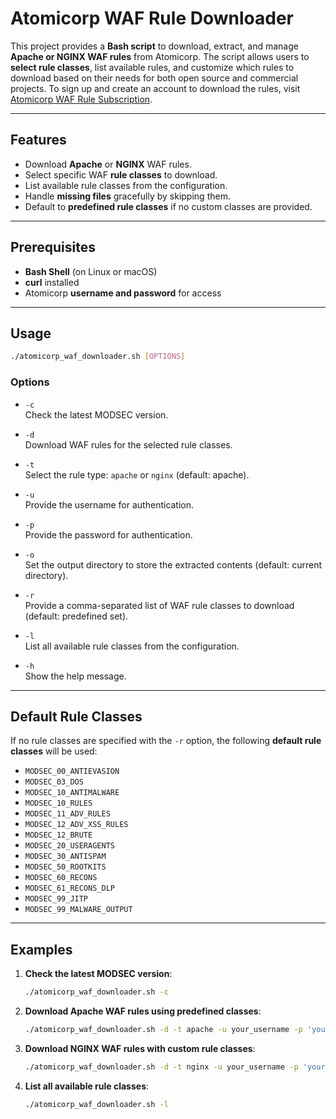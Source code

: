 # Atomicorp WAF Rule Downloader

This project provides a **Bash script** to download, extract, and manage **Apache or NGINX WAF rules** from Atomicorp. The script allows users to **select rule classes**, list available rules, and customize which rules to download based on their needs for both open source and commercial projects. To sign up and create an account to download the rules, visit [Atomicorp WAF Rule Subscription](https://www.atomicorp.com/amember/cart/index/product/id/127/c/).

---

## Features

- Download **Apache** or **NGINX** WAF rules.
- Select specific WAF **rule classes** to download.
- List available rule classes from the configuration.
- Handle **missing files** gracefully by skipping them.
- Default to **predefined rule classes** if no custom classes are provided.

---

## Prerequisites

- **Bash Shell** (on Linux or macOS)
- **curl** installed
- Atomicorp **username and password** for access

---

## Usage

```bash
./atomicorp_waf_downloader.sh [OPTIONS]
```

### Options

- `-c`\
  Check the latest MODSEC version.

- `-d`\
  Download WAF rules for the selected rule classes.

- `-t`\
  Select the rule type: `apache` or `nginx` (default: apache).

- `-u`\
  Provide the username for authentication.

- `-p`\
  Provide the password for authentication.

- `-o`\
  Set the output directory to store the extracted contents (default: current directory).

- `-r`\
  Provide a comma-separated list of WAF rule classes to download (default: predefined set).

- `-l`\
  List all available rule classes from the configuration.

- `-h`\
  Show the help message.

---

## Default Rule Classes

If no rule classes are specified with the `-r` option, the following **default rule classes** will be used:

- `MODSEC_00_ANTIEVASION`
- `MODSEC_03_DOS`
- `MODSEC_10_ANTIMALWARE`
- `MODSEC_10_RULES`
- `MODSEC_11_ADV_RULES`
- `MODSEC_12_ADV_XSS_RULES`
- `MODSEC_12_BRUTE`
- `MODSEC_20_USERAGENTS`
- `MODSEC_30_ANTISPAM`
- `MODSEC_50_ROOTKITS`
- `MODSEC_60_RECONS`
- `MODSEC_61_RECONS_DLP`
- `MODSEC_99_JITP`
- `MODSEC_99_MALWARE_OUTPUT`

---

## Examples

1. **Check the latest MODSEC version**:

   ```bash
   ./atomicorp_waf_downloader.sh -c
   ```

2. **Download Apache WAF rules using predefined classes**:

   ```bash
   ./atomicorp_waf_downloader.sh -d -t apache -u your_username -p 'your_password' -o /path/to/output
   ```

3. **Download NGINX WAF rules with custom rule classes**:

   ```bash
   ./atomicorp_waf_downloader.sh -d -t nginx -u your_username -p 'your_password' -o /path/to/output -r MODSEC_10_RULES,MODSEC_12_BRUTE
   ```

4. **List all available rule classes**:

   ```bash
   ./atomicorp_waf_downloader.sh -l
   ```







